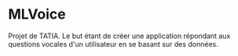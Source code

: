 # MLVoice
Projet de TATIA. Le but étant de créer une application répondant aux questions vocales d'un utilisateur en se basant sur des données.
